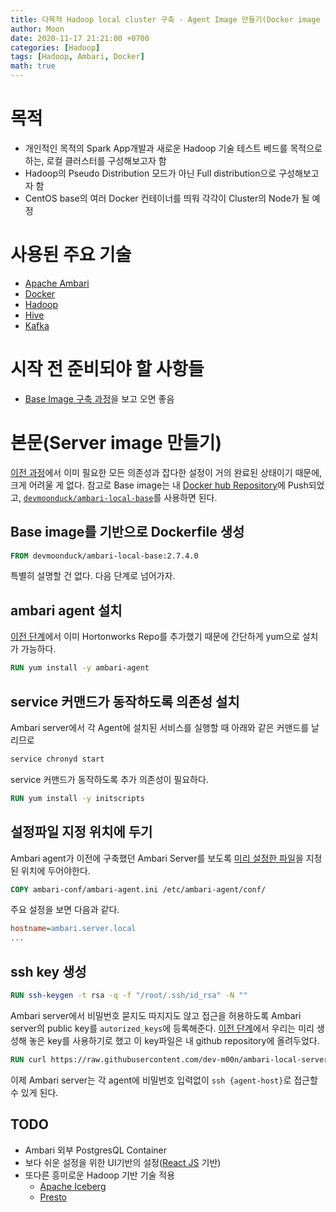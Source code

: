 ```yaml
---
title: 다목적 Hadoop local cluster 구축 - Agent Image 만들기(Docker image for Ambari Agent)
author: Moon
date: 2020-11-17 21:21:00 +0700
categories: [Hadoop]
tags: [Hadoop, Ambari, Docker]
math: true
---
```

# 목적
- 개인적인 목적의 Spark App개발과 새로운 Hadoop 기술 테스트 베드를 목적으로 하는, 로컬 클러스터를 구성해보고자 함
- Hadoop의 Pseudo Distribution 모드가 아닌 Full distribution으로 구성해보고자 함
- CentOS base의 여러 Docker 컨테이너를 띄워 각각이 Cluster의 Node가 될 예정


# 사용된 주요 기술
- [Apache Ambari](https://ambari.apache.org/)
- [Docker](https://www.docker.com/)
- [Hadoop](https://hadoop.apache.org/)
- [Hive](https://hive.apache.org/)
- [Kafka](https://kafka.apache.org/)  
  

# 시작 전 준비되야 할 사항들
- [Base Image 구축 과정](./2020-11-15-struggling-with-ambari.md)을 보고 오면 좋음


# 본문(Server image 만들기)

[이전 과정](./2020-11-15-struggling-with-ambari.md)에서 이미 필요한 모든 의존성과 잡다한 설정이 거의 완료된 상태이기 때문에, 크게 어려울 게 없다. 참고로 Base image는 내 [Docker hub Repository](https://hub.docker.com/u/devmoonduck)에 Push되었고, [`devmoonduck/ambari-local-base`](https://hub.docker.com/r/devmoonduck/ambari-local-base)를 사용하면 된다.

## Base image를 기반으로 Dockerfile 생성
```dockerfile
FROM devmoonduck/ambari-local-base:2.7.4.0
```
특별히 설명할 건 없다. 다음 단계로 넘어가자.  

## ambari agent 설치
[이전 단계](./2020-11-15-struggling-with-ambari.md)에서 이미 Hortonworks Repo를 추가했기 때문에 간단하게 yum으로 설치가 가능하다.
```dockerfile
RUN yum install -y ambari-agent
```

## service 커맨드가 동작하도록 의존성 설치
Ambari server에서 각 Agent에 설치된 서비스를 실행할 때 아래와 같은 커맨드를 날리므로
```bash
service chronyd start
```
service 커맨드가 동작하도록 추가 의존성이 필요하다.
```dockerfile
RUN yum install -y initscripts
```

## 설정파일 지정 위치에 두기
Ambari agent가 이전에 구축했던 Ambari Server를 보도록 [미리 설정한 파일](https://github.com/dev-m00n/ambari-local-agent/tree/master/ambari-conf)을 지정된 위치에 두어야한다.
```dockerfile
COPY ambari-conf/ambari-agent.ini /etc/ambari-agent/conf/
```
주요 설정을 보면 다음과 같다.
```ini
hostname=ambari.server.local
...
```

## ssh key 생성
```dockerfile
RUN ssh-keygen -t rsa -q -f "/root/.ssh/id_rsa" -N ""
```
Ambari server에서 비밀번호 묻지도 따지지도 않고 접근을 허용하도록 Ambari server의 public key를 `autorized_keys`에 등록해준다. [이전 단계](./2020-11-16-struggling-with-ambari2.md')에서 우리는 미리 생성해 놓은 key를 사용하기로 했고 이 key파일은 내 github repository에 올려두었다.
```dockerfile
RUN curl https://raw.githubusercontent.com/dev-m00n/ambari-local-server/master/id_rsa.pub -o /root/.ssh/authorized_keys
```
이제 Ambari server는 각 agent에 비밀번호 입력없이 `ssh {agent-host}`로 접근할 수 있게 된다.


## TODO
- Ambari 외부 PostgresQL Container
- 보다 쉬운 설정을 위한 UI기반의 설정([React JS](https://reactjs.org/) 기반)
- 또다른 흥미로운 Hadoop 기반 기술 적용
	- [Apache Iceberg](https://iceberg.apache.org/)
	- [Presto](https://prestodb.io/)
